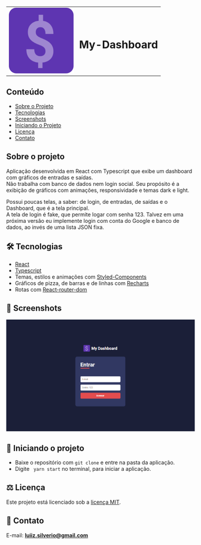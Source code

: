 <table>
  <tr>
    <td><img src="https://github.com/luiizsilverio/my-dashboard/blob/main/public/assets/logo.svg" /></td>
    <td><h1>My-Dashboard</h1></td>
  </tr>
</table>

## Conteúdo
* [Sobre o Projeto](#sobre-o-projeto)
* [Tecnologias](#hammer_and_wrench-tecnologias)
* [Screenshots](#camera_flash-screenshots)
* [Iniciando o Projeto](#car-Iniciando-o-projeto)
* [Licença](#balance_scale-licença)
* [Contato](#email-contato)

## Sobre o projeto
Aplicação desenvolvida em React com Typescript que exibe um dashboard com gráficos de entradas e saídas.<br />
Não trabalha com banco de dados nem login social. Seu propósito é a exibição de gráficos com animações, responsividade e temas dark e light.<br />

Possui poucas telas, a saber: de login, de entradas, de saídas e o Dashboard, que é a tela principal.<br />
A tela de login é fake, que permite logar com senha 123. Talvez em uma próxima versão eu implemente login com conta do Google e banco de dados, ao invés de uma lista JSON fixa.<br />

## :hammer_and_wrench: Tecnologias
* <ins>React</ins>
* <ins>Typescript</ins>
* Temas, estilos e animações com <ins>Styled-Components</ins>
* Gráficos de pizza, de barras e de linhas com <ins>Recharts</ins>
* Rotas com <ins>React-router-dom</ins>

## :camera_flash: Screenshots
![](https://github.com/luiizsilverio/my-dashboard/blob/main/src/assets/dashboard.gif)

## :car: Iniciando o projeto
* Baixe o repositório com ``` git clone ``` e entre na pasta da aplicação.
* Digite ``` yarn start``` no terminal, para iniciar a aplicação.

## :balance_scale: Licença
Este projeto está licenciado sob a [licença MIT](LICENSE).

## :email: Contato

E-mail: [**luiiz.silverio@gmail.com**](mailto:luiiz.silverio@gmail.com)
